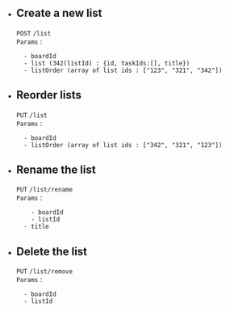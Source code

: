 - ## Create a new list

  `POST`
  `/list` <br />
  `Params` :

  ```
  	- boardId
  	- list (342(listId) : {id, taskIds:[], title})
  	- listOrder (array of list ids : ["123", "321", "342"])
  ```

- ## Reorder lists

  `PUT`
  `/list` <br />
  `Params` :

  ```
  	- boardId
  	- listOrder (array of list ids : ["342", "321", "123"])
  ```

- ## Rename the list

  `PUT`
  `/list/rename` <br />
  `Params` :

  ```
      - boardId
      - listId
    - title
  ```

- ## Delete the list

  `PUT`
  `/list/remove` <br />
  `Params` :

  ```
  	- boardId
  	- listId
  ```
